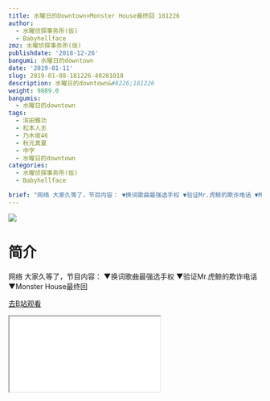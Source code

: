```yaml
---
title: 水曜日的Downtown×Monster House最终回 181226
author:
  - 水曜侦探事务所(仮)
  - Babyhellface
zmz: 水曜侦探事务所(仮)
publishdate: '2018-12-26'
bangumi: 水曜日的downtown
date: '2019-01-11'
slug: 2019-01-08-181226-40201018
description: 水曜日的downtown&#8226;181226
weight: 9889.0
bangumis:
  - 水曜日的downtown
tags:
  - 滨田雅功
  - 松本人志
  - 乃木坂46
  - 秋元真夏
  - 中字
  - 水曜日的downtown
categories:
  - 水曜侦探事务所(仮)
  - Babyhellface

brief: "网络 大家久等了，节目内容： ▼换词歌曲最强选手权 ▼验证Mr.虎鲸的欺诈电话 ▼Monster House最终回"
---
```

![](https://i.imgur.com/3IkReal.jpg)
# 简介  
网络
大家久等了，节目内容：
▼换词歌曲最强选手权
▼验证Mr.虎鲸的欺诈电话
▼Monster House最终回  

[去B站观看](https://www.bilibili.com/video/av40201018/)
<div class ="resp-container"><iframe class="testiframe" src="//player.bilibili.com/player.html?aid=40201018"", scrolling="no", allowfullscreen="true" > </iframe></div> 
